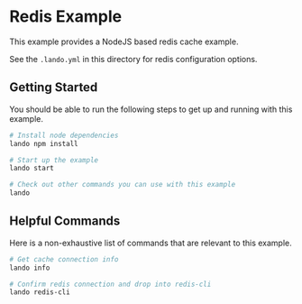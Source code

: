 Redis Example
=============

This example provides a NodeJS based redis cache example.

See the `.lando.yml` in this directory for redis configuration options.

Getting Started
---------------

You should be able to run the following steps to get up and running with this example.

```bash
# Install node dependencies
lando npm install

# Start up the example
lando start

# Check out other commands you can use with this example
lando
```

Helpful Commands
----------------

Here is a non-exhaustive list of commands that are relevant to this example.

```bash
# Get cache connection info
lando info

# Confirm redis connection and drop into redis-cli
lando redis-cli
```
